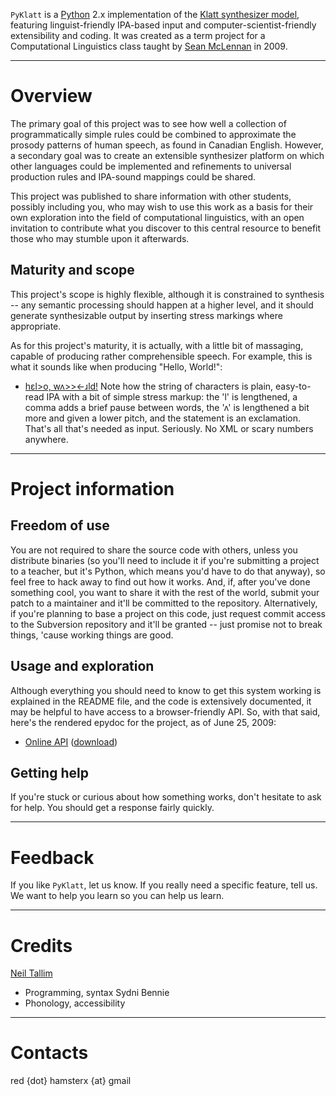 `PyKlatt` is a [Python](http://www.python.org) 2.x implementation of the [Klatt synthesizer model](http://scholar.google.ca/scholar?hl=en&lr=&cluster=16954812257640986259&um=1&ie=UTF-8&ei=W0lbS-SVFI-4swPploCPAw&sa=X&oi=science_links&resnum=1&ct=sl-allversions&ved=0CAsQ0AIwAA), featuring linguist-friendly IPA-based input and computer-scientist-friendly extensibility and coding. It was created as a term project for a Computational Linguistics class taught by [Sean McLennan](http://www.shaav.com/) in 2009.


---

# Overview #
The primary goal of this project was to see how well a collection of programmatically simple rules could be combined to approximate the prosody patterns of human speech, as found in Canadian English. However, a secondary goal was to create an extensible synthesizer platform on which other languages could be implemented and refinements to universal production rules and IPA-sound mappings could be shared.

This project was published to share information with other students, possibly including you, who may wish to use this work as a basis for their own exploration into the field of computational linguistics, with an open invitation to contribute what you discover to this central resource to benefit those who may stumble upon it afterwards.

## Maturity and scope ##
This project's scope is highly flexible, although it is constrained to synthesis -- any semantic processing should happen at a higher level, and it should generate synthesizable output by inserting stress markings where appropriate.

As for this project's maturity, it is actually, with a little bit of massaging, capable of producing rather comprehensible speech. For example, this is what it sounds like when producing "Hello, World!":
  * [hɛl>o, wʌ>><-ɹld!](http://pyklatt.googlecode.com/files/hello%2C_world-v1.ogg)
Note how the string of characters is plain, easy-to-read IPA with a bit of simple stress markup: the 'l' is lengthened, a comma adds a brief pause between words, the 'ʌ' is lengthened a bit more and given a lower pitch, and the statement is an exclamation. That's all that's needed as input. Seriously. No XML or scary numbers anywhere.


---

# Project information #
## Freedom of use ##
You are not required to share the source code with others, unless you distribute binaries (so you'll need to include it if you're submitting a project to a teacher, but it's Python, which means you'd have to do that anyway), so feel free to hack away to find out how it works. And, if, after you've done something cool, you want to share it with the rest of the world, submit your patch to a maintainer and it'll be committed to the repository. Alternatively, if you're planning to base a project on this code, just request commit access to the Subversion repository and it'll be granted -- just promise not to break things, 'cause working things are good.

## Usage and exploration ##
Although everything you should need to know to get this system working is explained in the README file, and the code is extensively documented, it may be helpful to have access to a browser-friendly API. So, with that said, here's the rendered epydoc for the project, as of June 25, 2009:
  * [Online API](http://static.uguu.ca/projects/ar-sphaela/PyKlatt/epydoc/) ([download](http://pyklatt.googlecode.com/files/api-june-25-2009.zip))

## Getting help ##
If you're stuck or curious about how something works, don't hesitate to ask for help. You should get a response fairly quickly.


---

# Feedback #
If you like `PyKlatt`, let us know. If you really need a specific feature, tell us. We want to help you learn so you can help us learn.


---

# Credits #
[Neil Tallim](http://uguu.ca/)
  * Programming, syntax
Sydni Bennie
  * Phonology, accessibility


---

# Contacts #
red {dot} hamsterx {at} gmail